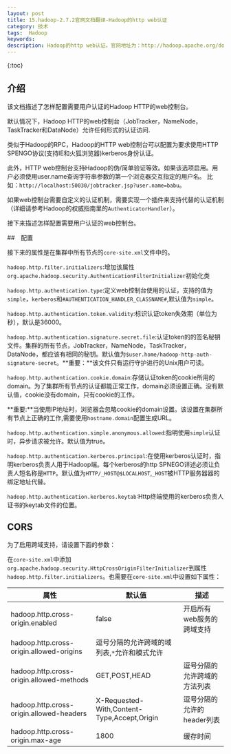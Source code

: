 ```yaml
---
layout: post
title: 15.hadoop-2.7.2官网文档翻译-Hadoop的http web认证
category: 技术
tags:  Hadoop
keywords: 
description: Hadoop的http web认证。官网地址为：http://hadoop.apache.org/docs/r2.7.2/hadoop-project-dist/hadoop-common/HttpAuthentication.html
---
```


{:toc}


## 介绍

该文档描述了怎样配置需要用户认证的Hadoop HTTP的web控制台。

默认情况下，Hadoop HTTP的web控制台（JobTracker，NameNode，TaskTracker和DataNode）允许任何形式的认证访问.

类似于Hadoop的RPC，Hadoop的HTTP web控制台可以配置为要求使用HTTP SPENGO协议(支持IE和火狐浏览器)kerberos身份认证。

此外，HTTP web控制台支持Hadoop的伪/简单验证等效。如果该选项启用。用户必须使用user.name查询字符串参数的第一个浏览器交互指定的用户名。
比如：`http://localhost:50030/jobtracker.jsp?user.name=babu`。

如果web控制台需要自定义的认证机制，需要实现一个插件来支持代替的认证机制（详细请参考Hadoop的权威指南里的`AuthenticatorHandler`）。

接下来描述怎样配置需要用户认证的web控制台。

##　配置

接下来的属性是在集群中所有节点的`core-site.xml`文件中的。

`hadoop.http.filter.initializers`:增加该属性`org.apache.hadoop.security.AuthenticationFilterInitializer`初始化类

`hadoop.http.authentication.type`:定义web控制台使用的认证，支持的值为`simple`，`kerberos`和`#AUTHENTICATION_HANDLER_CLASSNAME#`,默认值为`simple`。

`hadoop.http.authentication.token.validity`:标识认证token失效期（单位为秒），默认是36000。

`hadoop.http.authentication.signature.secret.file`:认证token的的签名秘钥文件。集群的所有节点，JobTracker，NameNode，TaskTracker，DataNode，都应该有相同的秘钥。默认值为`$user.home/hadoop-http-auth-signature-secret`。**重要：**该文件只有运行守护进行的Unix用户可读。

`hadoop.http.authentication.cookie.domain`:存储认证token的cookie所用的domain。为了集群所有节点的认证都能正常工作，domain必须设置正确。没有默认值，cookie没有domain，只有cookie的工作。

**重要:**当使用IP地址时，浏览器会忽略cookie的domain设置。该设置在集群所有节点上正确的工作,需要使用`hostname.domain`配置生成URL。

`hadoop.http.authentication.simple.anonymous.allowed`:指明使用`simple`认证时，异步请求被允许。默认值为true。

`hadoop.http.authentication.kerberos.principal`:在使用kerberos认证时，指明kerberos负责人用于Hadoop端。每个kerberos的http SPNEGO详述必须让负责人短名称是`HTTP`。默认值为`HTTP/_HOST@$LOCALHOST`,`_HOST`被HTTP服务器器的绑定地址代替。

`hadoop.http.authentication.kerberos.keytab`:Http终端使用的kerberos负责人证书的keytab文件的位置。


## CORS

为了启用跨域支持，请设置下面的参数：

在`core-site.xml`中添加`org.apache.hadoop.security.HttpCrossOriginFilterInitializer`到属性`hadoop.http.filter.initializers`。也需要在`core-site.xml`中设置如下属性：

|属性|默认值|描述|
|---|---|---|
|hadoop.http.cross-origin.enabled|false|开启所有web服务的跨域支持|
|hadoop.http.cross-origin.allowed-origins|逗号分隔的允许跨域的域列表,`*`允许和模式允许|
|hadoop.http.cross-origin.allowed-methods|GET,POST,HEAD|逗号分隔的允许跨域的方法列表|
|hadoop.http.cross-origin.allowed-headers|X-Requested-With,Content-Type,Accept,Origin|逗号分隔的允许的header列表|
|hadoop.http.cross-origin.max-age|1800|缓存时间|







